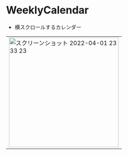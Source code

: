 # WeeklyCalendar
- 横スクロールするカレンダー

||
|---|
|<img width="300" alt="スクリーンショット 2022-04-01 23 33 23" src="https://user-images.githubusercontent.com/55319251/161286442-a54dfaf8-1495-4faa-90c8-95975cadbddb.png">|

